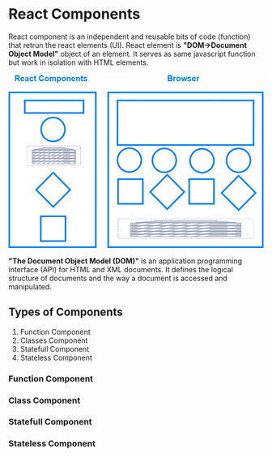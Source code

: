 # React Components
React component is an independent and reusable bits of code (function) that retrun the react elements (UI).
React element is **"DOM->Document Object Model"** object of an element.
It serves as same javascript function but work in isolation with HTML elements.

![react-component](https://github.com/arsibux/react-app/blob/main/docs/img/components.jpg "react-component")


**"The Document Object Model (DOM)"** is an application programming interface (API) for HTML and XML documents.
It defines the logical structure of documents and the way a document is accessed and manipulated.

## Types of Components

  1. Function Component
  2. Classes Component
  3. Statefull Component
  4. Stateless Component


### Function Component

### Class Component

### Statefull Component

### Stateless Component